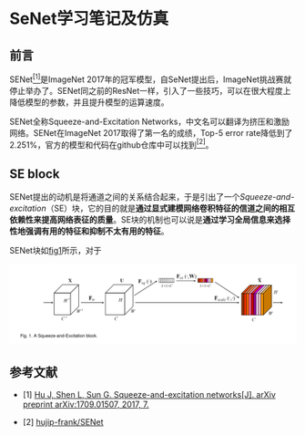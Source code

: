 # SeNet学习笔记及仿真

## 前言

SENet[<sup>[1]</sup>](#ref-1)是ImageNet 2017年的冠军模型，自SeNet提出后，ImageNet挑战赛就停止举办了。SENet同之前的ResNet一样，引入了一些技巧，可以在很大程度上降低模型的参数，并且提升模型的运算速度。

SENet全称Squeeze-and-Excitation Networks，中文名可以翻译为挤压和激励网络。SENet在ImageNet 2017取得了第一名的成绩，Top-5 error rate降低到了2.251%，官方的模型和代码在github仓库中可以找到[<sup>[2]</sup>](#ref-2)。

## SE block

SENet提出的动机是将通道之间的关系结合起来，于是引出了一个*Squeeze-and-excitation*（SE）块，它的目的就是**通过显式建模网络卷积特征的信道之间的相互依赖性来提高网络表征的质量**。SE块的机制也可以说是**通过学习全局信息来选择性地强调有用的特征和抑制不太有用的特征**。

SENet块如[fig1](#fig-1)所示，对于

<div id="fig-1"></div>

![](imgs/fig1.png)





## 参考文献

<div id="ref-1"></div>

- [1] [Hu J, Shen L, Sun G. Squeeze-and-excitation networks[J]. arXiv preprint arXiv:1709.01507, 2017, 7.](https://arxiv.org/pdf/1709.01507.pdf)

<div id="ref-2"></div>

- [2] [hujip-frank/SENet](https://github.com/hujie-frank/SENet)

